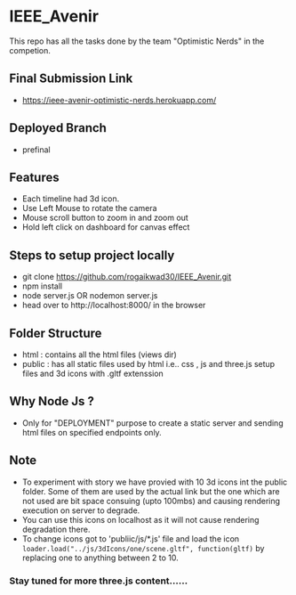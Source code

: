 # IEEE_Avenir
This repo has all the tasks done by the team "Optimistic Nerds" in the competion.

## Final Submission Link
- https://ieee-avenir-optimistic-nerds.herokuapp.com/

## Deployed Branch
- prefinal

## Features 
- Each timeline had 3d icon. 
- Use Left Mouse to rotate the camera
- Mouse scroll button to zoom in and zoom out
- Hold left click on dashboard for canvas effect

## Steps to setup project locally
- git clone https://github.com/rogaikwad30/IEEE_Avenir.git
- npm install
- node server.js   OR   nodemon server.js 
- head over to  http://localhost:8000/  in the browser

## Folder Structure 
- html : contains all the html files (views dir)
- public : has all static files used by html i.e.. css , js and three.js setup files and 3d icons with .gltf extenssion

## Why Node Js ?
- Only for "DEPLOYMENT" purpose to create a static server and sending html files on specified endpoints only.

## Note
- To experiment with story we have provied with 10 3d icons int the public folder. Some of them are used by the actual link but the one which are not used are bit space consuing (upto 100mbs) and causing rendering execution on server to degrade.
- You can use this icons on localhost as it will not cause rendering degradation there.
- To change icons got to 'publiic/js/*.js' file and load the icon `loader.load("../js/3dIcons/one/scene.gltf", function(gltf)` by replacing one to anything between 2 to 10. 

### Stay tuned for more three.js content......
